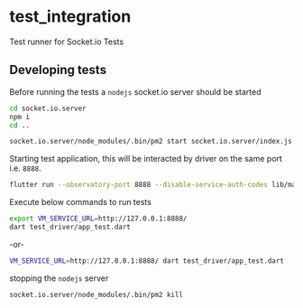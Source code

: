 # test_integration

Test runner for Socket.io Tests

## Developing tests

Before running the tests a `nodejs` socket.io server should be started

```bash
cd socket.io.server
npm i
cd ..

socket.io.server/node_modules/.bin/pm2 start socket.io.server/index.js
```

Starting test application, this will be interacted by driver on the same port i.e. `8888`.

```bash
flutter run --observatory-port 8888 --disable-service-auth-codes lib/main.dart
```

Execute below commands to run tests

```bash
export VM_SERVICE_URL=http://127.0.0.1:8888/
dart test_driver/app_test.dart
```
-or-
```bash
VM_SERVICE_URL=http://127.0.0.1:8888/ dart test_driver/app_test.dart
```

stopping the `nodejs` server

```bash
socket.io.server/node_modules/.bin/pm2 kill
```
